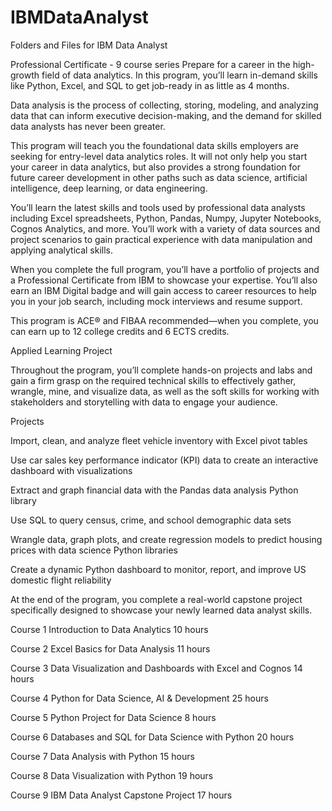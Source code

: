 # IBMDataAnalyst
Folders and Files for IBM Data Analyst

Professional Certificate - 9 course series
Prepare for a career in the high-growth field of data analytics. In this program, you’ll learn in-demand skills like Python, Excel, and SQL to get job-ready in as little as 4 months.

Data analysis is the process of collecting, storing, modeling, and analyzing data that can inform executive decision-making, and the demand for skilled data analysts has never been greater. 

This program will teach you the foundational data skills employers are seeking for entry-level data analytics roles. It will not only help you start your career in data analytics, but also provides a strong foundation for future career development in other paths such as data science, artificial intelligence, deep learning, or data engineering. 

You’ll learn the latest skills and tools used by professional data analysts including Excel spreadsheets, Python, Pandas, Numpy, Jupyter Notebooks, Cognos Analytics, and more. You’ll work with a variety of data sources and project scenarios to gain practical experience with data manipulation and applying analytical skills.

When you complete the full program, you’ll have a portfolio of projects and a Professional Certificate from IBM to showcase your expertise. You’ll also earn an IBM Digital badge and will gain access to career resources to help you in your job search, including mock interviews and resume support. 

This program is ACE® and FIBAA recommended—when you complete, you can earn up to 12 college credits and 6 ECTS credits.

Applied Learning Project

Throughout the program, you’ll complete hands-on projects and labs and gain a firm grasp on the required technical skills to effectively gather, wrangle, mine, and visualize data, as well as the soft skills for working with stakeholders and storytelling with data to engage your audience.

Projects

Import, clean, and analyze fleet vehicle inventory with Excel pivot tables

Use car sales key performance indicator (KPI) data to create an interactive dashboard with visualizations

Extract and graph financial data with the Pandas data analysis Python library

Use SQL to query census, crime, and school demographic data sets

Wrangle data, graph plots, and create regression models to predict housing prices with data science Python libraries

Create a dynamic Python dashboard to monitor, report, and improve US domestic flight reliability

At the end of the program, you complete a real-world capstone project specifically designed to showcase your newly learned data analyst skills.

Course 1  Introduction to Data Analytics                               10 hours

Course 2  Excel Basics for Data Analysis                               11 hours

Course 3  Data Visualization and Dashboards with Excel and Cognos      14 hours

Course 4  Python for Data Science, AI & Development                    25 hours

Course 5  Python Project for Data Science                              8 hours

Course 6  Databases and SQL for Data Science with Python               20 hours

Course 7  Data Analysis with Python                                    15 hours

Course 8  Data Visualization with Python                               19 hours

Course 9  IBM Data Analyst Capstone Project                            17 hours




